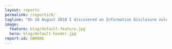 ```yaml
---
layout: reports
permalink: /reports/6/
tagline: "On 10 August 2018 I discovered an Information Disclosure vulnerability on shaw.com"
image:
  feature: blog/default-feature.jpg
  hero: blog/default-header.jpg
report-id: GW0006
---
```


